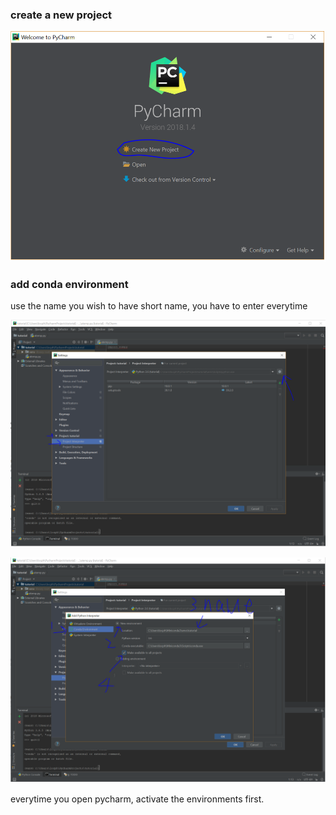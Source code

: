 [//]: # (Image References)

[image3]: ./images/create.png "create"
[image4]: ./images/conda.png "conda"
[image5]: ./images/conda_2.PNG "conda2"

### create a new project
![alt text][image3]

### add conda environment
use the name you wish to have
short name, you have to enter everytime

![alt text][image4]

![alt text][image5]

everytime you open pycharm, activate the environments first.
